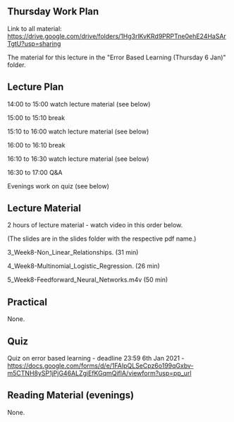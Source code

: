 Thursday Work Plan
----------------

Link to all material: https://drive.google.com/drive/folders/1Hg3rlKvKRd9PRPTne0ehE24HaSArTgtU?usp=sharing

The material for this lecture in the "Error Based Learning (Thursday 6 Jan)" folder.

Lecture Plan
------------

14:00 to 15:00 watch lecture material (see below)

15:00 to 15:10 break

15:10 to 16:00 watch lecture material (see below)

16:00 to 16:10 break

16:10 to 16:30 watch lecture material (see below)

16:30 to 17:00 Q&A

Evenings work on quiz (see below)

Lecture Material
----------------
2 hours of lecture material - watch video in this order below.

(The slides are in the slides folder with the respective pdf name.)

3_Week8-Non_Linear_Relationships. (31 min)

4_Week8-Multinomial_Logistic_Regression. (26 min)

5_Week8-Feedforward_Neural_Networks.m4v (50 min)

Practical
---------

None.

Quiz
----

Quiz on error based learning - deadline 23:59 6th Jan 2021 - https://docs.google.com/forms/d/e/1FAIpQLSeCpz6o199qGxbv-m5CTNH8ySP1jPjG46ALZgiEfKGqmQiflA/viewform?usp=pp_url

Reading Material (evenings)
-----------------

None.

